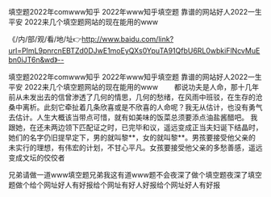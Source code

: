 填空题2022年comwww知乎
2022年www知乎填空题
靠谱的网站好人2022一生平安
2022来几个填空题网站的现在能用的www


《/内/部/观/看/地/址👉http://www.baidu.com/link?url=PImL9pnrcnEBTZd0DJwE1moEyQXs0YpuTA91QfbU6RL0wbkiFlNcvMuEbn0iJT6n&wd》--

填空题2022年comwww知乎
2022年www知乎填空题
靠谱的网站好人2022一生平安
2022来几个填空题网站的现在能用的www
　　都说功夫是人命，那十几年前从未发出去的信曾渗透了几何的情思，几何的愁绪，在风雨中班驳，在生存的沧桑中离析。此刻它牵扯着几条欣喜或是不欣喜的人命呢？我无从估计，也没有勇气去估计。人生大概该当带点可惜，就有如美味的饭菜总须要添点油盐酱醋吧。
我跟她，在还未两边领下匹配证之时，已完毕和议，遥远变成正当夫妇诞下结晶时，她们的名字仍旧提早定下，男的就叫黎**，女的就叫黎**。男孩要接受他父亲的未实行的理想，有伟宏的计划，不甘心平凡。女孩要接受他父亲的多愁善感，遥远变成文坛的佼佼者





兄弟请做一道www填空题兄弟我这有道www题不会夜深了做个填空题夜深了填空题做个给个网址好人有好报给个网址有好人好报给个网址好人有好报
